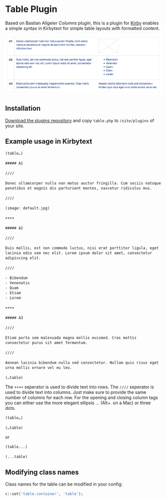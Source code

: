 # Table Plugin

Based on Bastian Allgeier *Columns plugin*, this is a plugin for [Kirby](http://getkirby.com/) enables a simple syntax in Kirbytext for simple table layouts with formatted content.

![Table](table.png)

## Installation

[Download the plugins repository](https://github.com/julien-gargot/kirby-plugin-table/archive/master.zip) and copy `table.php` to `/site/plugins` of your site.

## Example usage in Kirbytext

```
(table…)

##### A1

////

Donec ullamcorper nulla non metus auctor fringilla. Cum sociis natoque penatibus et magnis dis parturient montes, nascetur ridiculus mus.

////

(image: default.jpg)

++++

##### A2

////

Duis mollis, est non commodo luctus, nisi erat porttitor ligula, eget lacinia odio sem nec elit. Lorem ipsum dolor sit amet, consectetur adipiscing elit.

////

- Bibendum
- Venenatis
- Quam
- Etiam
- Lorem

++++

##### A3

////

Etiam porta sem malesuada magna mollis euismod. Cras mattis consectetur purus sit amet fermentum.

////

Aenean lacinia bibendum nulla sed consectetur. Nullam quis risus eget urna mollis ornare vel eu leo.

(…table)
```

The `++++` seperator is used to divide text into rows. The `////` seperator is used to divide text into columns. Just make sure to provide the same number of columns for each row. For the opening and closing column tags you can either use the more elegant ellipsis … (Alt+. on a Mac) or three dots.

```
(table…)

(…table)
```

or

```
(table...)

(...table)
```

## Modifying class names

Class names for the table can be modified in your config:

```php
c::set('table.container', 'table');
```
